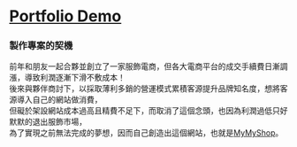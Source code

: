 # [Portfolio Demo](https://jim55167.github.io/MyMyShop.com/#/home)

### 製作專案的契機

前年和朋友一起合夥並創立了一家服飾電商，但各大電商平台的成交手續費日漸調漲，導致利潤逐漸下滑不敷成本！</br>
後來與夥伴商討下，以採取薄利多銷的營運模式累積客源提升品牌知名度，想將客源導入自己的網站做消費，</br>
但礙於架設網站成本過高且精費不足下，而取消了這個念頭，也因為利潤過低只好默默的退出服飾市場，</br>
為了實現之前無法完成的夢想，因而自己創造出這個網站，也就是[MyMyShop](https://jim55167.github.io/MyMyShop.com/#/home)。
